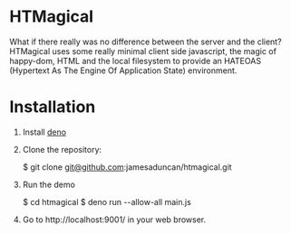 # HTMagical

What if there really was no difference between the server and the client? HTMagical uses
some really minimal client side javascript, the magic of happy-dom, HTML and the local
filesystem to provide an HATEOAS (Hypertext As The Engine Of Application State) environment.

# Installation

1. Install [deno](https://docs.deno.com/runtime/getting_started/installation/)
2. Clone the repository:

    $ git clone git@github.com:jamesaduncan/htmagical.git

3. Run the demo

    $ cd htmagical
    $ deno run --allow-all main.js

4. Go to http://localhost:9001/ in your web browser.
